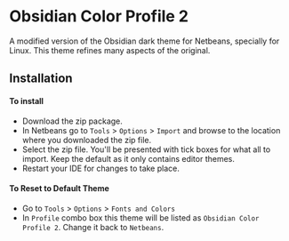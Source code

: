 # Obsidian Color Profile 2

A modified version of the Obsidian dark theme for Netbeans, specially for Linux.
This theme refines many aspects of the original. 

## Installation

#### To install
- Download the zip package.
- In Netbeans go to `Tools` > `Options` > `Import` 
and browse to the location where you downloaded the zip file.
- Select the zip file. You'll be presented with tick boxes for what all to import. Keep the default as it 
only contains editor themes.
- Restart your IDE for changes to take place.

#### To Reset to Default Theme

- Go to `Tools` > `Options` > `Fonts and Colors`
- In `Profile` combo box this theme will be listed as `Obsidian Color Profile 2`. Change it back to `Netbeans`.
